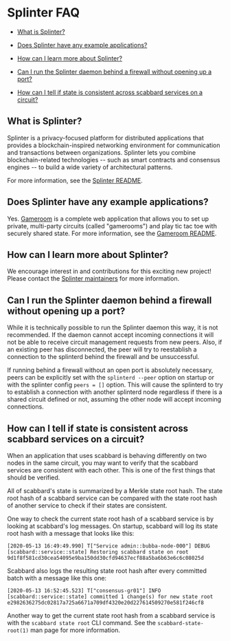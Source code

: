 <!--
  Copyright 2018-2020 Cargill Incorporated

  Licensed under the Apache License, Version 2.0 (the "License");
  you may not use this file except in compliance with the License.
  You may obtain a copy of the License at

      http://www.apache.org/licenses/LICENSE-2.0

  Unless required by applicable law or agreed to in writing, software
  distributed under the License is distributed on an "AS IS" BASIS,
  WITHOUT WARRANTIES OR CONDITIONS OF ANY KIND, either express or implied.
  See the License for the specific language governing permissions and
  limitations under the License.
-->
# Splinter FAQ

* [What is Splinter?](#what-is-splinter)

* [Does Splinter have any example applications?](#does-splinter-have-any-example-applications)

* [How can I learn more about Splinter?](#how-can-i-learn-more-about-splinter)

* [Can I run the Splinter daemon behind a firewall without opening up a port?](#can-i-run-the-splinter-daemon-behind-a-firewall-without-opening-up-a-port)

* [How can I tell if state is consistent across scabbard services on a circuit?](#how-can-i-tell-if-state-is-consistent-across-scabbard-services-on-a-circuit)

## What is Splinter?

Splinter is a privacy-focused platform for distributed applications that
provides a blockchain-inspired networking environment for communication and
transactions between organizations. Splinter lets you combine
blockchain-related technologies -- such as smart contracts and consensus
engines -- to build a wide variety of architectural patterns.

For more information, see the
[Splinter README](https://github.com/Cargill/splinter/blob/master/README.md).

## Does Splinter have any example applications?

Yes. [Gameroom](https://github.com/Cargill/splinter/tree/master/examples/gameroom)
is a complete web application that allows you to set up private, multi-party
circuits (called "gamerooms") and play tic tac toe with securely shared state.
For more information, see the
[Gameroom README](https://github.com/Cargill/splinter/blob/master/examples/gameroom/README.md).

## How can I learn more about Splinter?

We encourage interest in and contributions for this exciting new project! Please
contact the
[Splinter maintainers](https://github.com/Cargill/splinter/blob/master/MAINTAINERS.md)
for more information.

## Can I run the Splinter daemon behind a firewall without opening up a port?

While it is technically possible to run the Splinter daemon this way, it is
not recommended. If the daemon cannot accept incoming connections it will not
be able to receive circuit management requests from new peers. Also,
if an existing peer has disconnected, the peer will try to reestablish a
connection to the splinterd behind the firewall and be unsuccessful.

If running behind a firewall without an open port is absolutely necessary,
peers can be explicitly set with the `splinterd --peer` option on startup or
with the splinter config `peers = []` option. This will cause the splinterd to
try to establish a connection with another splinterd node regardless if there
is a shared circuit defined or not, assuming the other node will accept incoming
connections.

## How can I tell if state is consistent across scabbard services on a circuit?

When an application that uses scabbard is behaving differently on two nodes in
the same circuit, you may want to verify that the scabbard services are
consistent with each other. This is one of the first things that should be
verified.

All of scabbard's state is summarized by a Merkle state root hash. The state
root hash of a scabbard service can be compared with the state root hash of
another service to check if their states are consistent.

One way to check the current state root hash of a scabbard service is by looking
at scabbard's log messages. On startup, scabbard will log its state root hash
with a message that looks like this:

```
[2020-05-13 16:49:49.990] T["Service admin::bubba-node-000"] DEBUG [scabbard::service::state] Restoring scabbard state on root 9d1f8f581cd30cea54095e9ba150dd30cfd94637ecf88a5ba6b63e6c6c08025d
```

Scabbard also logs the resulting state root hash after every committed batch
with a message like this one:

```
[2020-05-13 16:52:45.523] T["consensus-gr01"] INFO [scabbard::service::state] committed 1 change(s) for new state root e2982636275dc02817a725a6671a709df4320e20d227614509270e581f246cf8
```

Another way to get the current state root hash from a scabbard service is with
the `scabbard state root` CLI command. See the `scabbard-state-root(1)` man page
for more information.
